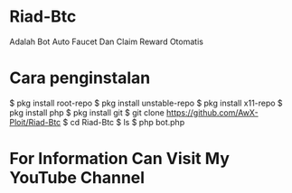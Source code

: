 # Riad-Btc
Adalah Bot Auto Faucet Dan Claim Reward Otomatis

# Cara penginstalan
$ pkg install root-repo
$ pkg install unstable-repo
$ pkg install x11-repo
$ pkg install php
$ pkg install git
$ git clone https://github.com/AwX-Ploit/Riad-Btc
$ cd Riad-Btc
$ ls
$ php bot.php

# For Information Can Visit My YouTube Channel
